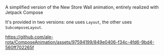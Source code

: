 A simplified version of the New Store Wall animation, entirely realized with Jetpack Compose

It's provided in two versions: one uses `Layout`, the other uses `SubcomposeLayout`.

https://github.com/ale-rota/ComposeAnimation/assets/97594199/849e0406-f34c-4fd6-9bd4-560ff702265f

